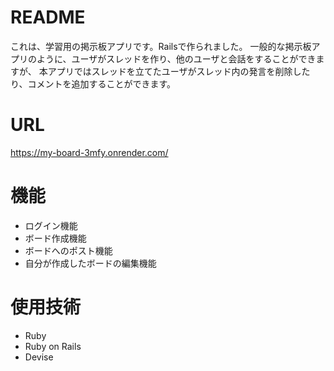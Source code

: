 # README

これは、学習用の掲示板アプリです。Railsで作られました。
一般的な掲示板アプリのように、ユーザがスレッドを作り、他のユーザと会話をすることができますが、
本アプリではスレッドを立てたユーザがスレッド内の発言を削除したり、コメントを追加することができます。
# URL
https://my-board-3mfy.onrender.com/

# 機能
* ログイン機能
* ボード作成機能
* ボードへのポスト機能
* 自分が作成したボードの編集機能

# 使用技術

* Ruby
* Ruby on Rails
* Devise
